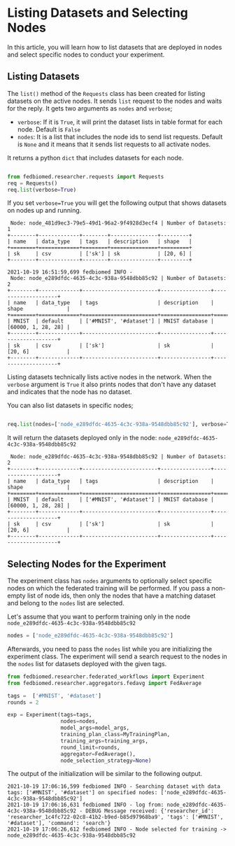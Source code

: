# Listing Datasets and Selecting Nodes

In this article, you will learn how to list datasets that are deployed in nodes and select specific nodes to conduct your experiment. 

## Listing Datasets 

The `list()` method of the `Requests` class has been created for listing datasets on the active nodes. It sends `list` request to the nodes and waits for the reply. It gets two arguments as `nodes` and `verbose`;

* `verbose`: If it is `True`, it will print the dataset lists in table format for each node. Default is `False` 
* `nodes`: It is a list that includes the node ids to send list requests. Default is `None` and it means that it sends list requests to all activate nodes.  

It returns a python `dict` that includes datasets for each node. 

```python

from fedbiomed.researcher.requests import Requests
req = Requests()
req.list(verbose=True)

```

If you set `verbose=True` you will get the following output that shows datasets on nodes up and running. 


```
 Node: node_481d9ec3-79e5-49d1-96a2-9f4928d3ecf4 | Number of Datasets: 1 
+--------+-------------+--------+---------------+---------+
| name   | data_type   | tags   | description   | shape   |
+========+=============+========+===============+=========+
| sk     | csv         | ['sk'] | sk            | [20, 6] |
+--------+-------------+--------+---------------+---------+

2021-10-19 16:51:59,699 fedbiomed INFO - 
 Node: node_e289dfdc-4635-4c3c-938a-9548dbb85c92 | Number of Datasets: 2 
+--------+-------------+------------------------+----------------+--------------------+
| name   | data_type   | tags                   | description    | shape              |
+========+=============+========================+================+====================+
| MNIST  | default     | ['#MNIST', '#dataset'] | MNIST database | [60000, 1, 28, 28] |
+--------+-------------+------------------------+----------------+--------------------+
| sk     | csv         | ['sk']                 | sk             | [20, 6]            |
+--------+-------------+------------------------+----------------+--------------------+
```

Listing datasets technically lists active nodes in the network. When the `verbose` argument is `True` it also 
prints nodes that don't have any dataset and indicates that the node has no dataset. 

You can also list datasets in specific nodes;


```python

req.list(nodes=['node_e289dfdc-4635-4c3c-938a-9548dbb85c92'], verbose=True)

```

It will return the datasets deployed only in the node: `node_e289dfdc-4635-4c3c-938a-9548dbb85c92`

```
 Node: node_e289dfdc-4635-4c3c-938a-9548dbb85c92 | Number of Datasets: 2 
+--------+-------------+------------------------+----------------+--------------------+
| name   | data_type   | tags                   | description    | shape              |
+========+=============+========================+================+====================+
| MNIST  | default     | ['#MNIST', '#dataset'] | MNIST database | [60000, 1, 28, 28] |
+--------+-------------+------------------------+----------------+--------------------+
| sk     | csv         | ['sk']                 | sk             | [20, 6]            |
+--------+-------------+------------------------+----------------+--------------------+
```

## Selecting Nodes for the Experiment

The experiment class has `nodes` arguments to optionally select specific nodes on which the federated training will be performed. 
If you pass a non-empty list of node ids, then only the nodes that have a matching dataset and belong to the `nodes` list are selected.

Let's assume that you want to perform training only in the node  `node_e289dfdc-4635-4c3c-938a-9548dbb85c92`

```python
nodes = ['node_e289dfdc-4635-4c3c-938a-9548dbb85c92']
```

Afterwards, you need to pass the `nodes` list while you are initializing the experiment class.
The experiment will send a search request to the nodes in the `nodes` list for datasets deployed with the given tags.

```python
from fedbiomed.researcher.federated_workflows import Experiment
from fedbiomed.researcher.aggregators.fedavg import FedAverage

tags =  ['#MNIST', '#dataset']
rounds = 2

exp = Experiment(tags=tags,
                 nodes=nodes,
                 model_args=model_args,
                 training_plan_class=MyTrainingPlan,
                 training_args=training_args,
                 round_limit=rounds,
                 aggregator=FedAverage(),
                 node_selection_strategy=None)
```

The output of the initialization will be similar to the following output.

```
2021-10-19 17:06:16,599 fedbiomed INFO - Searching dataset with data tags: ['#MNIST', '#dataset'] on specified nodes: ['node_e289dfdc-4635-4c3c-938a-9548dbb85c92']
2021-10-19 17:06:16,631 fedbiomed INFO - log from: node_e289dfdc-4635-4c3c-938a-9548dbb85c92 - DEBUG Message received: {'researcher_id': 'researcher_1c4fc722-02c8-41b2-b9ed-b85d97968ba9', 'tags': ['#MNIST', '#dataset'], 'command': 'search'}
2021-10-19 17:06:26,612 fedbiomed INFO - Node selected for training -> node_e289dfdc-4635-4c3c-938a-9548dbb85c92
```
